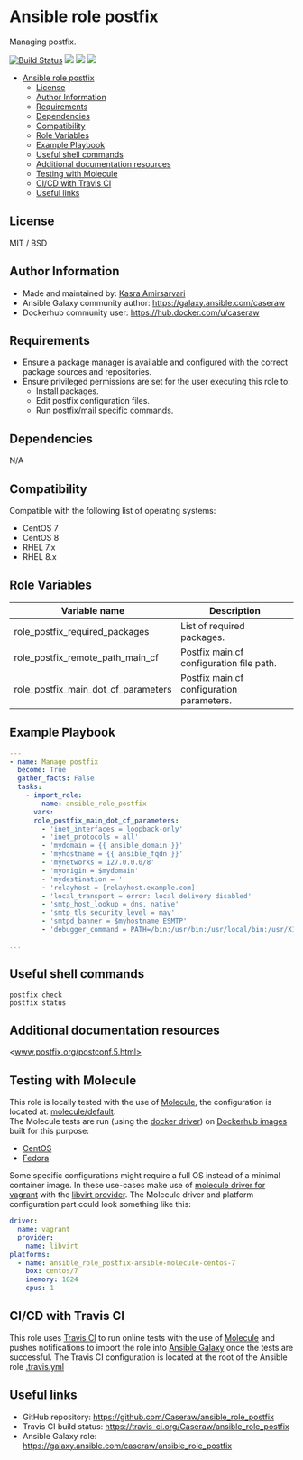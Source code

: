 # Ansible role postfix

Managing postfix.

[![Build Status](https://travis-ci.org/Caseraw/ansible_role_postfix.svg?branch=master)](https://travis-ci.org/Caseraw/ansible_role_postfix) [<img src="https://img.shields.io/ansible/role/46849">](https://galaxy.ansible.com/caseraw/ansible_role_postfix) [<img src="https://img.shields.io/ansible/role/d/46849">](https://galaxy.ansible.com/caseraw/ansible_role_postfix) [<img src="https://img.shields.io/ansible/quality/46849">](https://galaxy.ansible.com/caseraw/ansible_role_postfix)

- [Ansible role postfix](#ansible-role-postfix)
  - [License](#license)
  - [Author Information](#author-information)
  - [Requirements](#requirements)
  - [Dependencies](#dependencies)
  - [Compatibility](#compatibility)
  - [Role Variables](#role-variables)
  - [Example Playbook](#example-playbook)
  - [Useful shell commands](#useful-shell-commands)
  - [Additional documentation resources](#additional-documentation-resources)
  - [Testing with Molecule](#testing-with-molecule)
  - [CI/CD with Travis CI](#cicd-with-travis-ci)
  - [Useful links](#useful-links)

## License

MIT / BSD

## Author Information

- Made and maintained by: [Kasra Amirsarvari](https://www.linkedin.com/in/caseraw)
- Ansible Galaxy community author: <https://galaxy.ansible.com/caseraw>
- Dockerhub community user: <https://hub.docker.com/u/caseraw>

## Requirements

- Ensure a package manager is available and configured with the correct package sources and repositories.
- Ensure privileged permissions are set for the user executing this role to:
  - Install packages.
  - Edit postfix configuration files.
  - Run postfix/mail specific commands.

## Dependencies

N/A

## Compatibility

Compatible with the following list of operating systems:

- CentOS 7
- CentOS 8
- RHEL 7.x
- RHEL 8.x

## Role Variables

| Variable name | Description |
|---------------|-------------|
| role_postfix_required_packages | List of required packages. |
| role_postfix_remote_path_main_cf | Postfix main.cf configuration file path. |
| role_postfix_main_dot_cf_parameters | Postfix main.cf configuration parameters. |

## Example Playbook

```yaml
---
- name: Manage postfix
  become: True
  gather_facts: False
  tasks:
    - import_role:
        name: ansible_role_postfix
      vars:
      role_postfix_main_dot_cf_parameters:
        - 'inet_interfaces = loopback-only'
        - 'inet_protocols = all'
        - 'mydomain = {{ ansible_domain }}'
        - 'myhostname = {{ ansible_fqdn }}'
        - 'mynetworks = 127.0.0.0/8'
        - 'myorigin = $mydomain'
        - 'mydestination = '
        - 'relayhost = [relayhost.example.com]'
        - 'local_transport = error: local delivery disabled'
        - 'smtp_host_lookup = dns, native'
        - 'smtp_tls_security_level = may'
        - 'smtpd_banner = $myhostname ESMTP'
        - 'debugger_command = PATH=/bin:/usr/bin:/usr/local/bin:/usr/X11R6/bin ddd $daemon_directory/$process_name $process_id & sleep 5'

...
```

## Useful shell commands

```shell
postfix check
postfix status
```

## Additional documentation resources

<www.postfix.org/postconf.5.html>

## Testing with Molecule

This role is locally tested with the use of [Molecule](https://molecule.readthedocs.io/en/latest/), the configuration is located at: [molecule/default](molecule/default).  
The Molecule tests are run (using the [docker driver](https://molecule.readthedocs.io/en/latest/configuration.html#docker)) on [Dockerhub images](https://hub.docker.com/u/caseraw) built for this purpose:

- [CentOS](https://hub.docker.com/r/caseraw/ansible-molecule-centos)
- [Fedora](https://hub.docker.com/r/caseraw/ansible-molecule-fedora)

Some specific configurations might require a full OS instead of a minimal container image. In these use-cases make use of [molecule driver for vagrant](https://molecule.readthedocs.io/en/latest/configuration.html#vagrant) with the [libvirt provider](https://molecule.readthedocs.io/en/latest/configuration.html#molecule-vagrant-module). The Molecule driver and platform configuration part could look something like this:

```yaml
driver:
  name: vagrant
  provider:
    name: libvirt
platforms:
  - name: ansible_role_postfix-ansible-molecule-centos-7
    box: centos/7
    imemory: 1024
    cpus: 1
```

## CI/CD with Travis CI

This role uses [Travis CI](https://travis-ci.org/) to run online tests with the use of [Molecule](https://molecule.readthedocs.io/en/latest/) and pushes notifications to import the role into [Ansible Galaxy](https://galaxy.ansible.com/) once the tests are successful. The Travis CI configuration is located at the root of the Ansible role [.travis.yml](.travis.yml)

## Useful links

- GitHub repository: <https://github.com/Caseraw/ansible_role_postfix>
- Travis CI build status: <https://travis-ci.org/Caseraw/ansible_role_postfix>
- Ansible Galaxy role: <https://galaxy.ansible.com/caseraw/ansible_role_postfix>
